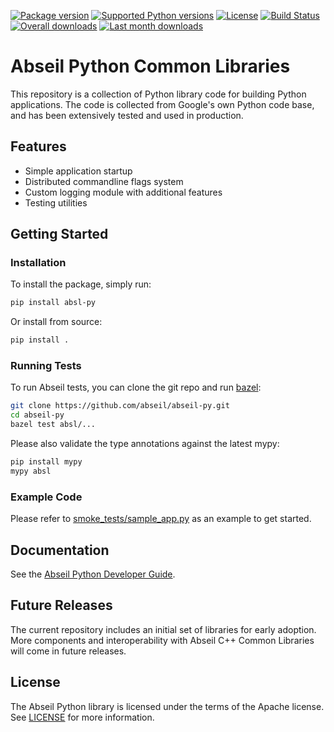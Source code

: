 [![Package version](https://img.shields.io/pypi/v/absl-py)](https://pypi.org/project/absl-py)
[![Supported Python versions](https://img.shields.io/pypi/pyversions/absl-py.svg?style=flat-square)](https://pypi.org/project/absl-py)
[![License](https://img.shields.io/github/license/abseil/abseil-py)](https://github.com/abseil/abseil-py/blob/main/LICENSE)
[![Build Status](https://github.com/abseil/abseil-py/actions/workflows/test.yml/badge.svg?branch=main)](https://github.com/abseil/abseil-py/actions)
[![Overall downloads](https://pepy.tech/badge/absl-py)](https://pepy.tech/project/absl-py)
[![Last month downloads](https://pepy.tech/badge/absl-py/month)](https://pepy.tech/project/absl-py)

# Abseil Python Common Libraries

This repository is a collection of Python library code for building Python
applications. The code is collected from Google's own Python code base, and has
been extensively tested and used in production.

## Features

* Simple application startup
* Distributed commandline flags system
* Custom logging module with additional features
* Testing utilities

## Getting Started

### Installation

To install the package, simply run:

```bash
pip install absl-py
```

Or install from source:

```bash
pip install .
```

### Running Tests

To run Abseil tests, you can clone the git repo and run
[bazel](https://bazel.build/):

```bash
git clone https://github.com/abseil/abseil-py.git
cd abseil-py
bazel test absl/...
```

Please also validate the type annotations against the latest mypy:

```bash
pip install mypy
mypy absl
```

### Example Code

Please refer to
[smoke_tests/sample_app.py](https://github.com/abseil/abseil-py/blob/main/smoke_tests/sample_app.py)
as an example to get started.

## Documentation

See the [Abseil Python Developer Guide](https://abseil.io/docs/python/).

## Future Releases

The current repository includes an initial set of libraries for early adoption.
More components and interoperability with Abseil C++ Common Libraries
will come in future releases.

## License

The Abseil Python library is licensed under the terms of the Apache
license. See [LICENSE](LICENSE) for more information.
